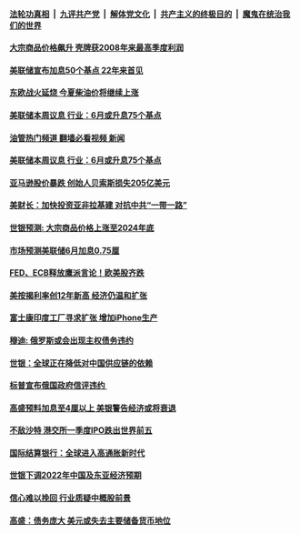 ####  [法轮功真相](../../../../basic/blob/master/README.md?t=05060431) &nbsp;|&nbsp; [九评共产党](../../../../9ping.md/blob/master/README.md?t=05060431) &nbsp;|&nbsp; [解体党文化](../../../../jtdwh.md/blob/master/README.md?t=05060431)  &nbsp;|&nbsp; [共产主义的终极目的](../../../../gczydzjmd.md/blob/master/README.md?t=05060431) &nbsp;|&nbsp; [魔鬼在统治我们的世界](../../../../mgztzwmdsj.md/blob/master/README.md?t=05060431) 

#### [大宗商品价格飙升 壳牌获2008年来最高季度利润](../pages/soh7/618235.md?t=05060431) 
#### [美联储宣布加息50个基点 22年来首见](../pages/soh7/618106.md?t=05060431) 
#### [东欧战火延烧 今夏柴油价将继续上涨](../pages/soh7/617323.md?t=05060431) 
#### [美联储本周议息 行业：6月或升息75个基点](../pages/soh7/617329.md?t=05060431) 
#### [油管热门频道 翻墙必看视频 新闻](http://45.76.130.85:81/youtube.html?05060431)
#### [美联储本周议息 行业：6月或升息75个基点](../pages/soh7/617329.md?t=05060431) 
#### [亚马逊股价暴跌 创始人贝索斯损失205亿美元](../pages/soh7/616894.md?t=05060431) 
#### [美财长：加快投资亚非拉基建 对抗中共“一带一路”](../pages/soh7/616744.md?t=05060431) 
#### [世银预测: 大宗商品价格上涨至2024年底](../pages/soh7/615754.md?t=05060431) 
#### [市场预测美联储6月加息0.75厘](../pages/soh7/614855.md?t=05060431) 
#### [FED、ECB释放鹰派言论！欧美股齐跌](../pages/soh7/614657.md?t=05060431) 
#### [美按揭利率创12年新高   经济仍温和扩张](../pages/soh7/614216.md?t=05060431) 
#### [富士康印度工厂寻求扩张 增加iPhone生产](../pages/soh7/613691.md?t=05060431) 
#### [穆迪: 俄罗斯或会出现主权债务违约](../pages/soh7/612704.md?t=05060431) 
#### [世银：全球正在降低对中国供应链的依赖](../pages/soh7/611783.md?t=05060431) 
#### [标普宣布俄国政府信评违约 ](../pages/soh7/610868.md?t=05060431) 
#### [高盛预料加息至4厘以上 美银警告经济或将衰退](../pages/soh7/610691.md?t=05060431) 
#### [不敌沙特 港交所一季度IPO跌出世界前五](../pages/soh7/610163.md?t=05060431) 
#### [国际结算银行：全球进入高通胀新时代](../pages/soh7/609683.md?t=05060431) 
#### [世银下调2022年中国及东亚经济预期](../pages/soh7/609482.md?t=05060431) 
#### [信心难以挽回 行业质疑中概股前景](../pages/soh7/609212.md?t=05060431) 
#### [高盛：债务庞大 美元或失去主要储备货币地位](../pages/soh7/608744.md?t=05060431) 
<img src='http://gfw-breaker.win/goodnews/indexes/soh7.md' width='0px' height='0px'/>
